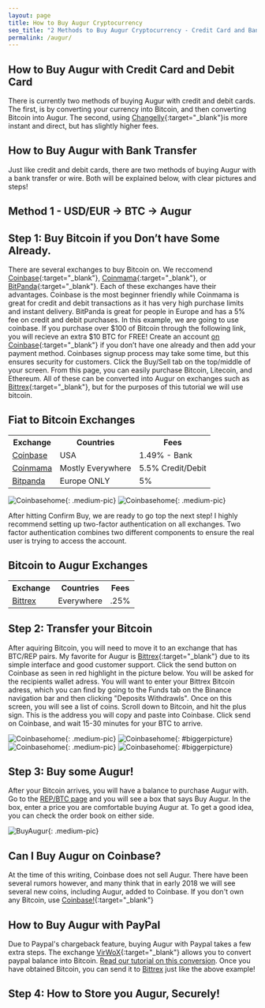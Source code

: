 ```yaml
---
layout: page
title: How to Buy Augur Cryptocurrency
seo_title: "2 Methods to Buy Augur Cryptocurrency - Credit Card and Bank"
permalink: /augur/
---
```



## How to Buy Augur with Credit Card and Debit Card

There is currently two methods of buying Augur with credit and debit cards. The first, is by converting your currency into Bitcoin, and then converting Bitcoin into Augur. The second, using [Changelly](https://changelly.com/?ref_id=4af50f9c87f2){:target="_blank"}is more instant and direct, but has slightly higher fees. 

## How to Buy Augur with Bank Transfer

Just like credit and debit cards, there are two methods of buying Augur with a bank transfer or wire. Both will be explained below, with clear pictures and steps!

## Method 1 - USD/EUR -> BTC -> Augur


## Step 1: Buy Bitcoin if you Don’t have Some Already.

There are several exchanges to buy Bitcoin on. We reccomend [Coinbase](https://www.coinbase.com/join/53bc38a3b11f6623df000004){:target="_blank"}, [Coinmama](https://www.coinmama.com/?ref=buyaltcoinsworldwideio){:target="_blank"}, or [BitPanda](https://www.bitpanda.com/?ref=7989064235904733469){:target="_blank"}. Each of these exchanges have their advantages. Coinbase is the most beginner friendly while Coinmama is great for credit and debit transactions as it has very high purchase limits and instant delivery. BitPanda is great for people in Europe and has a 5% fee on credit and debit purchases. In this example, we are going to use coinbase. If you purchase over $100 of Bitcoin through the following link, you will recieve an extra $10 BTC for FREE! Create an account [on Coinbase](https://www.coinbase.com/join/53bc38a3b11f6623df000004){:target="_blank"} if you don’t have one already and then add your payment method. Coinbases signup process may take some time, but this ensures security for customers. Click the Buy/Sell tab on the top/middle of your screen. From this page, you can easily purchase Bitcoin, Litecoin, and Ethereum. All of these can be converted into Augur on exchanges such as [Bittrex](https://www.bittrex.com){:target="_blank"}, but for the purposes of this tutorial we will use bitcoin. 


## Fiat to Bitcoin Exchanges 
<table class="basic-table" align="center">
 <tr>
  <th>Exchange</th>
  <th>Countries</th>
  <th>Fees</th>
 </tr>

 <tr>
  <td><a href="https://www.coinbase.com/join/53bc38a3b11f6623df000004"> Coinbase</a></td>
  <td>USA</td>
  <td>1.49% - Bank </td>
 </tr>

 <tr>
  <td><a href="https://www.coinmama.com/?ref=buyaltcoinsworldwideio">Coinmama</a></td>
  <td>Mostly Everywhere</td>
  <td>5.5% Credit/Debit</td>
 </tr>
 <tr>
  <td><a href="https://www.bitpanda.com/?ref=7989064235904733469">Bitpanda</a></td>
  <td>Europe ONLY</td>
  <td>5%</td>
 </tr>
 
</table>

![Coinbasehome](/img/Coinbase3.png){: .medium-pic}
![Coinbasehome](/img/Coinbase2.png){: .medium-pic}


After hitting Confirm Buy, we are ready to go top the next step! I highly recommend setting up two-factor authentication on all exchanges. Two factor authentication combines two different components to ensure the real user is trying to access the account. 


## Bitcoin to Augur Exchanges 
<table class="basic-table" align="center">
 <tr>
  <th>Exchange</th>
  <th>Countries</th>
  <th>Fees</th>
 </tr>

 <tr>
  <td><a href="https://bittrex.com/">Bittrex</a></td>
  <td>Everywhere</td>
  <td>.25%</td>
 </tr>

 
</table>

## Step 2: Transfer your Bitcoin

After aquiring Bitcoin, you will need to move it to an exchange that has BTC/REP pairs. My favorite for Augur is [Bittrex](https://www.bittrex){:target="_blank"} due to its simple interface and good customer support. Click the send button on Coinbase as seen in red highlight in the picture below. You will be asked for the recipients wallet adress. You will want to enter your Bittrex Bitcoin adress, which you can find by going to the Funds tab on the Binance navigation bar and then clicking "Deposits Withdrawls". Once on this screen, you will see a list of coins. Scroll down to Bitcoin, and hit the plus sign. This is the address you will copy and paste into Coinbase. Click send on Coinbase, and wait 15-30 minutes for your BTC to arrive. 

![Coinbasehome](/img/Send1.png){: .medium-pic}
![Coinbasehome](/img/BittrexWithdraw.png){: #biggerpicture}
![Coinbasehome](/img/Send2.png){: .medium-pic} 
![Coinbasehome](/img/Send3.png){: #biggerpicture}


## Step 3: Buy some Augur!

After your Bitcoin arrives, you will have a balance to purchase Augur with. Go to the [REP/BTC page](https://bittrex.com/Market/Index?MarketName=BTC-REP) and you will see a box that says Buy Augur. In the box, enter a price you are comfortable buying Augur at. To get a good idea, you can check the order book on either side.

![BuyAugur](/img/buyaugur.png){: .medium-pic}

## Can I Buy Augur on Coinbase?

At the time of this writing, Coinbase does not sell Augur. There have been several rumors however, and many think that in early 2018 we will see several new coins, including Augur, added to Coinbase. If you don't own any Bitcoin, use [Coinbase!](https://www.coinbase.com/join/53bc38a3b11f6623df000004){:target="_blank"}

## How to Buy Augur with PayPal

Due to Paypal's chargeback feature, buying Augur with Paypal takes a few extra steps. The exchange [VirWoX](https://www.virwox.com?r=22aa25){:target="_blank"} allows you to convert paypal balance into Bitcoin. [Read our tutorial on this conversion](/buy-bitcoin/paypal/). Once you have obtained Bitcoin, you can send it to [Bittrex](https://www.bittrex.com) just like the above example!


## Step 4: How to Store you Augur, Securely!


